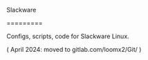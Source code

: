Slackware

=========

Configs, scripts, code for Slackware Linux.

( April 2024: moved to gitlab.com/loomx2/Git/ )

